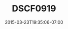 ---
title: DSCF0919
date: 2015-03-23T19:35:06-07:00
draft: false
location: Washington
img_url: https://d17enza3bfujl8.cloudfront.net/DSCF0919.jpg
original_fn: ""
tags:
- Cle Elum, WA
- self portrait

---